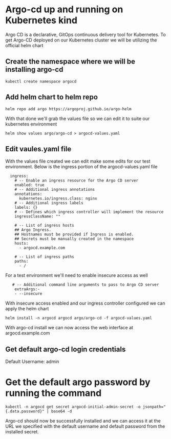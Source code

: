 # Argo-cd up and running on Kubernetes kind

Argo CD is a declarative, GitOps continuous delivery tool for Kubernetes.
To get Argo-CD deployed on our Kubernetes cluster we will be utilizing the official helm chart

## Create the namespace where we will be installing argo-cd
```
kubectl create namespace argocd
```

## Add helm chart to helm repo
```
helm repo add argo https://argoproj.github.io/argo-helm
```

With that done we'll grab the values file so we can edit it to suite our kubernetes environment
```
helm show values argo/argo-cd > argocd-values.yaml
```

## Edit vaules.yaml file
With the values file created we can edit make some edits for our test environment.
Below is the ingress portion of the argocd-values.yaml file
```
  ingress:
    # -- Enable an ingress resource for the Argo CD server
    enabled: true
    # -- Additional ingress annotations
    annotations:
      kubernetes.io/ingress.class: nginx
    # -- Additional ingress labels
    labels: {}
    # -- Defines which ingress controller will implement the resource
    ingressClassName: ""

    # -- List of ingress hosts
    ## Argo Ingress.
    ## Hostnames must be provided if Ingress is enabled.
    ## Secrets must be manually created in the namespace
    hosts:
      - argocd.example.com

    # -- List of ingress paths
    paths:
      - /
```

For a test environment we'll need to enable insecure access as well
```
   # -- Additional command line arguments to pass to Argo CD server
    extraArgs:-
    - --insecure
 ```
 
With insecure access enabled and our ingress controller configured we can apply the helm chart

```
helm install -n argocd argocd argo/argo-cd -f argocd-values.yaml
```

With argo-cd install  we can now access the web interface at argocd.example.com


## Get default argo-cd login credentials
Default Username: admin
# Get the default argo password by running the command
```
kubectl -n argocd get secret argocd-initial-admin-secret -o jsonpath="{.data.password}" | base64 -d
```

Argo-cd should now be successfully installed and we can access it at the URL we specified with the default username and default password from the installed secret. 
